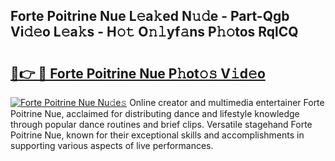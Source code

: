 ## Forte Poitrine Nue L𝚎a𝚔ed N𝚞𝚍e - Part-Qgb Vi𝚍𝚎o L𝚎a𝚔s - H𝚘𝚝 O𝚗𝚕yf𝚊ns P𝚑𝚘tos RqlCQ

# <h2><a href="http://kfdb31.oniu.top/?m=Forte+Poitrine+Nue">🔗👉 🔴 Forte Poitrine Nue P𝚑ot𝚘𝚜 V𝚒d𝚎o</a></h2>

[![Forte Poitrine Nue Nu𝚍e𝚜](https://i.imgur.com/0qMVB7G.gif)](http://kfdb31.oniu.top/?m=Forte+Poitrine+Nue)
Online creator and multimedia entertainer Forte Poitrine Nue, acclaimed for distributing dance and lifestyle knowledge through popular dance routines and brief clips. Versatile stagehand Forte Poitrine Nue, known for their exceptional skills and accomplishments in supporting various aspects of live performances.  
